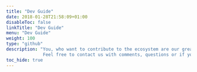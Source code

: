 ```yaml
---
title: "Dev Guide"
date: 2018-01-28T21:58:09+01:00
disableToc: false
linkTitle: "Dev Guide"
menu: "Dev Guide"
weight: 100
type: "github"
description: "You, who want to contribute to the ecosystem are our greatest asset. We believe in joint development and dialogue, and that the more people who collaborate and share information, the better solutions for everyone. This means that source code and information are free for all to use and develop as much as possible. Here you will find our example applications, built on our open APIs, projects that are open for co-development and some information about our key management and policies if you want to contribute.          
              Feel free to contact us with comments, questions or if you would like to help us out at [Jobtechdev](mailto:jobtechdev@arbetsformedlingen.se) "           
toc_hide: true
---
```








